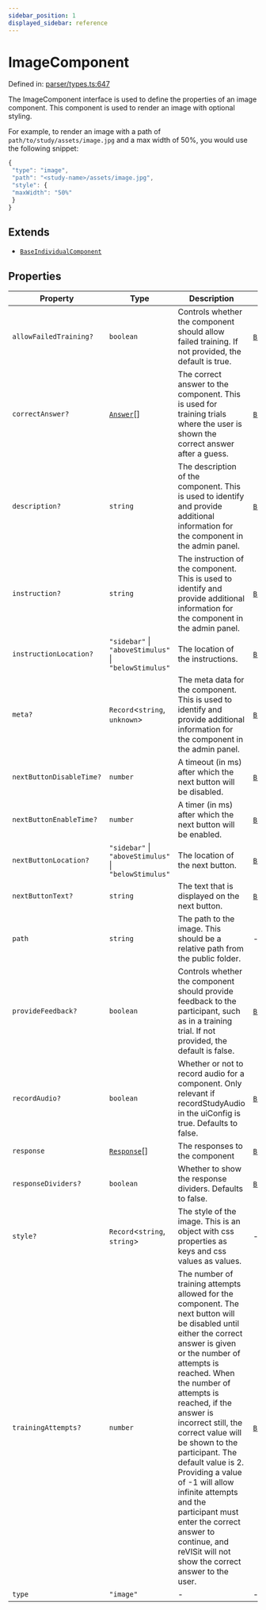 ```yaml
---
sidebar_position: 1
displayed_sidebar: reference
---
```


# ImageComponent

Defined in: [parser/types.ts:647](https://github.com/revisit-studies/study/blob/8321281ac346f1aa0a6d05a2638ef2608adef62e/src/parser/types.ts#L647)

The ImageComponent interface is used to define the properties of an image component. This component is used to render an image with optional styling.

For example, to render an image with a path of `path/to/study/assets/image.jpg` and a max width of 50%, you would use the following snippet:
```js
{
 "type": "image",
 "path": "<study-name>/assets/image.jpg",
 "style": {
 "maxWidth": "50%"
 }
}
```

## Extends

- [`BaseIndividualComponent`](BaseIndividualComponent.md)

## Properties

| Property | Type | Description | Inherited from | Defined in |
| ------ | ------ | ------ | ------ | ------ |
| <a id="allowfailedtraining"></a> `allowFailedTraining?` | `boolean` | Controls whether the component should allow failed training. If not provided, the default is true. | [`BaseIndividualComponent`](BaseIndividualComponent.md).[`allowFailedTraining`](BaseIndividualComponent.md#allowfailedtraining) | [parser/types.ts:548](https://github.com/revisit-studies/study/blob/8321281ac346f1aa0a6d05a2638ef2608adef62e/src/parser/types.ts#L548) |
| <a id="correctanswer"></a> `correctAnswer?` | [`Answer`](Answer.md)[] | The correct answer to the component. This is used for training trials where the user is shown the correct answer after a guess. | [`BaseIndividualComponent`](BaseIndividualComponent.md).[`correctAnswer`](BaseIndividualComponent.md#correctanswer) | [parser/types.ts:542](https://github.com/revisit-studies/study/blob/8321281ac346f1aa0a6d05a2638ef2608adef62e/src/parser/types.ts#L542) |
| <a id="description"></a> `description?` | `string` | The description of the component. This is used to identify and provide additional information for the component in the admin panel. | [`BaseIndividualComponent`](BaseIndividualComponent.md).[`description`](BaseIndividualComponent.md#description) | [parser/types.ts:552](https://github.com/revisit-studies/study/blob/8321281ac346f1aa0a6d05a2638ef2608adef62e/src/parser/types.ts#L552) |
| <a id="instruction"></a> `instruction?` | `string` | The instruction of the component. This is used to identify and provide additional information for the component in the admin panel. | [`BaseIndividualComponent`](BaseIndividualComponent.md).[`instruction`](BaseIndividualComponent.md#instruction) | [parser/types.ts:554](https://github.com/revisit-studies/study/blob/8321281ac346f1aa0a6d05a2638ef2608adef62e/src/parser/types.ts#L554) |
| <a id="instructionlocation"></a> `instructionLocation?` | `"sidebar"` \| `"aboveStimulus"` \| `"belowStimulus"` | The location of the instructions. | [`BaseIndividualComponent`](BaseIndividualComponent.md).[`instructionLocation`](BaseIndividualComponent.md#instructionlocation) | [parser/types.ts:540](https://github.com/revisit-studies/study/blob/8321281ac346f1aa0a6d05a2638ef2608adef62e/src/parser/types.ts#L540) |
| <a id="meta"></a> `meta?` | `Record`\<`string`, `unknown`\> | The meta data for the component. This is used to identify and provide additional information for the component in the admin panel. | [`BaseIndividualComponent`](BaseIndividualComponent.md).[`meta`](BaseIndividualComponent.md#meta) | [parser/types.ts:550](https://github.com/revisit-studies/study/blob/8321281ac346f1aa0a6d05a2638ef2608adef62e/src/parser/types.ts#L550) |
| <a id="nextbuttondisabletime"></a> `nextButtonDisableTime?` | `number` | A timeout (in ms) after which the next button will be disabled. | [`BaseIndividualComponent`](BaseIndividualComponent.md).[`nextButtonDisableTime`](BaseIndividualComponent.md#nextbuttondisabletime) | [parser/types.ts:558](https://github.com/revisit-studies/study/blob/8321281ac346f1aa0a6d05a2638ef2608adef62e/src/parser/types.ts#L558) |
| <a id="nextbuttonenabletime"></a> `nextButtonEnableTime?` | `number` | A timer (in ms) after which the next button will be enabled. | [`BaseIndividualComponent`](BaseIndividualComponent.md).[`nextButtonEnableTime`](BaseIndividualComponent.md#nextbuttonenabletime) | [parser/types.ts:560](https://github.com/revisit-studies/study/blob/8321281ac346f1aa0a6d05a2638ef2608adef62e/src/parser/types.ts#L560) |
| <a id="nextbuttonlocation"></a> `nextButtonLocation?` | `"sidebar"` \| `"aboveStimulus"` \| `"belowStimulus"` | The location of the next button. | [`BaseIndividualComponent`](BaseIndividualComponent.md).[`nextButtonLocation`](BaseIndividualComponent.md#nextbuttonlocation) | [parser/types.ts:538](https://github.com/revisit-studies/study/blob/8321281ac346f1aa0a6d05a2638ef2608adef62e/src/parser/types.ts#L538) |
| <a id="nextbuttontext"></a> `nextButtonText?` | `string` | The text that is displayed on the next button. | [`BaseIndividualComponent`](BaseIndividualComponent.md).[`nextButtonText`](BaseIndividualComponent.md#nextbuttontext) | [parser/types.ts:536](https://github.com/revisit-studies/study/blob/8321281ac346f1aa0a6d05a2638ef2608adef62e/src/parser/types.ts#L536) |
| <a id="path"></a> `path` | `string` | The path to the image. This should be a relative path from the public folder. | - | [parser/types.ts:650](https://github.com/revisit-studies/study/blob/8321281ac346f1aa0a6d05a2638ef2608adef62e/src/parser/types.ts#L650) |
| <a id="providefeedback"></a> `provideFeedback?` | `boolean` | Controls whether the component should provide feedback to the participant, such as in a training trial. If not provided, the default is false. | [`BaseIndividualComponent`](BaseIndividualComponent.md).[`provideFeedback`](BaseIndividualComponent.md#providefeedback) | [parser/types.ts:544](https://github.com/revisit-studies/study/blob/8321281ac346f1aa0a6d05a2638ef2608adef62e/src/parser/types.ts#L544) |
| <a id="recordaudio"></a> `recordAudio?` | `boolean` | Whether or not to record audio for a component. Only relevant if recordStudyAudio in the uiConfig is true. Defaults to false. | [`BaseIndividualComponent`](BaseIndividualComponent.md).[`recordAudio`](BaseIndividualComponent.md#recordaudio) | [parser/types.ts:556](https://github.com/revisit-studies/study/blob/8321281ac346f1aa0a6d05a2638ef2608adef62e/src/parser/types.ts#L556) |
| <a id="response"></a> `response` | [`Response`](../type-aliases/Response.md)[] | The responses to the component | [`BaseIndividualComponent`](BaseIndividualComponent.md).[`response`](BaseIndividualComponent.md#response) | [parser/types.ts:532](https://github.com/revisit-studies/study/blob/8321281ac346f1aa0a6d05a2638ef2608adef62e/src/parser/types.ts#L532) |
| <a id="responsedividers"></a> `responseDividers?` | `boolean` | Whether to show the response dividers. Defaults to false. | [`BaseIndividualComponent`](BaseIndividualComponent.md).[`responseDividers`](BaseIndividualComponent.md#responsedividers) | [parser/types.ts:562](https://github.com/revisit-studies/study/blob/8321281ac346f1aa0a6d05a2638ef2608adef62e/src/parser/types.ts#L562) |
| <a id="style"></a> `style?` | `Record`\<`string`, `string`\> | The style of the image. This is an object with css properties as keys and css values as values. | - | [parser/types.ts:652](https://github.com/revisit-studies/study/blob/8321281ac346f1aa0a6d05a2638ef2608adef62e/src/parser/types.ts#L652) |
| <a id="trainingattempts"></a> `trainingAttempts?` | `number` | The number of training attempts allowed for the component. The next button will be disabled until either the correct answer is given or the number of attempts is reached. When the number of attempts is reached, if the answer is incorrect still, the correct value will be shown to the participant. The default value is 2. Providing a value of -1 will allow infinite attempts and the participant must enter the correct answer to continue, and reVISit will not show the correct answer to the user. | [`BaseIndividualComponent`](BaseIndividualComponent.md).[`trainingAttempts`](BaseIndividualComponent.md#trainingattempts) | [parser/types.ts:546](https://github.com/revisit-studies/study/blob/8321281ac346f1aa0a6d05a2638ef2608adef62e/src/parser/types.ts#L546) |
| <a id="type"></a> `type` | `"image"` | - | - | [parser/types.ts:648](https://github.com/revisit-studies/study/blob/8321281ac346f1aa0a6d05a2638ef2608adef62e/src/parser/types.ts#L648) |

